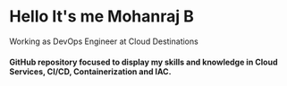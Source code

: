 # Hello It's me Mohanraj B
Working as DevOps Engineer at Cloud Destinations
#### GitHub repository focused to display my skills and knowledge in Cloud Services, CI/CD, Containerization and IAC.
